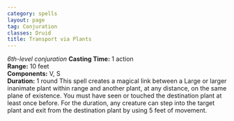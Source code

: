 ```yaml
---
category: spells
layout: page
tag: Conjuration
classes: Druid
title: Transport via Plants 
---
```

_6th-level conjuration_ 
**Casting Time:** 1 action    
**Range:** 10 feet    
**Components:** V, S    
**Duration:** 1 round 
This spell creates a magical link between a Large or larger inanimate plant within range and another plant, at any distance, on the same plane of existence. You must have seen or touched the destination plant at least once before. For the duration, any creature can step into the target plant and exit from the destination plant by using 5 feet of movement. 